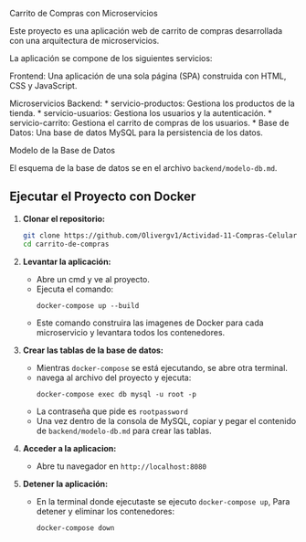 Carrito de Compras con Microservicios

Este proyecto es una aplicación web de carrito de compras desarrollada con una arquitectura de microservicios.

La aplicación se compone de los siguientes servicios:

Frontend:
Una aplicación de una sola página (SPA) construida con HTML, CSS y JavaScript.
  
Microservicios Backend:
    * servicio-productos: Gestiona los productos de la tienda.
    * servicio-usuarios: Gestiona los usuarios y la autenticación.
    * servicio-carrito: Gestiona el carrito de compras de los usuarios.
    * Base de Datos: Una base de datos MySQL para la persistencia de los datos.

Modelo de la Base de Datos

El esquema de la base de datos se en el archivo `backend/modelo-db.md`.


## Ejecutar el Proyecto con Docker

1.  **Clonar el repositorio:**
    ```bash
    git clone https://github.com/Olivergv1/Actividad-11-Compras-Celulares.git
    cd carrito-de-compras
    ```

2.  **Levantar la aplicación:**
    *   Abre un cmd y ve al proyecto.
    *   Ejecuta el comando:
        ```
        docker-compose up --build
        ```
    *   Este comando construira las imagenes de Docker para cada microservicio y levantara todos los contenedores.

3.  **Crear las tablas de la base de datos:**
    *   Mientras `docker-compose` se está ejecutando, se abre otra terminal.
    *   navega al archivo del proyecto y ejecuta:
        ```
        docker-compose exec db mysql -u root -p
        ```
    *   La contraseña que pide es `rootpassword`
    *   Una vez dentro de la consola de MySQL, copiar y pegar el contenido de `backend/modelo-db.md` para crear las tablas.

4.  **Acceder a la aplicacion:**
    *   Abre tu navegador en  `http://localhost:8080`

5.  **Detener la aplicación:**
    *   En la terminal donde ejecutaste se ejecuto `docker-compose up`, Para detener y eliminar los contenedores:
        ```bash
        docker-compose down
        ```






